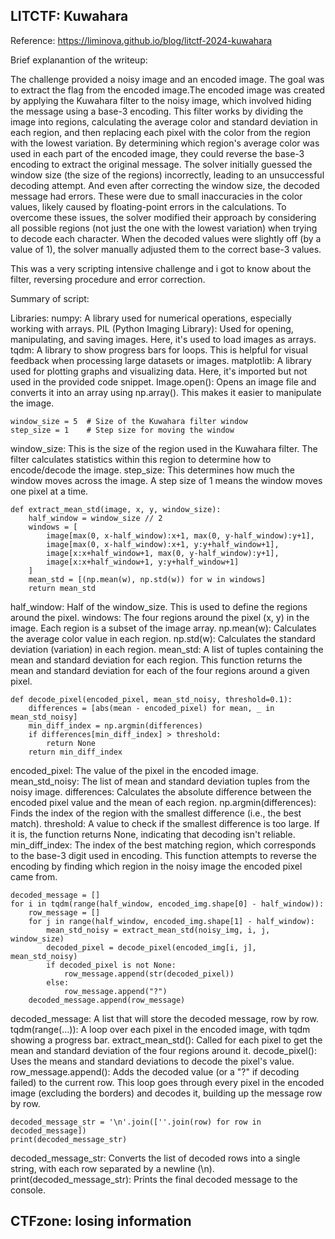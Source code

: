 ## LITCTF: Kuwahara
Reference: https://liminova.github.io/blog/litctf-2024-kuwahara

Brief explanantion of the writeup:

The challenge provided a noisy image and an encoded image. The goal was to extract the flag from the encoded image.The encoded image was created by applying the Kuwahara filter to the noisy image, which involved hiding the message using a base-3 encoding. This filter works by dividing the image into regions, calculating the average color and standard deviation in each region, and then replacing each pixel with the color from the region with the lowest variation.
By determining which region's average color was used in each part of the encoded image, they could reverse the base-3 encoding to extract the original message.
The solver initially guessed the window size (the size of the regions) incorrectly, leading to an unsuccessful decoding attempt. And even after correcting the window size, the decoded message had errors. These were due to small inaccuracies in the color values, likely caused by floating-point errors in the calculations.
To overcome these issues, the solver modified their approach by considering all possible regions (not just the one with the lowest variation) when trying to decode each character.
When the decoded values were slightly off (by a value of 1), the solver manually adjusted them to the correct base-3 values.

This was a very scripting intensive challenge and i got to know about the filter, reversing procedure and error correction. 

Summary of script:

Libraries:
numpy: A library used for numerical operations, especially working with arrays.
PIL (Python Imaging Library): Used for opening, manipulating, and saving images. Here, it's used to load images as arrays.
tqdm: A library to show progress bars for loops. This is helpful for visual feedback when processing large datasets or images.
matplotlib: A library used for plotting graphs and visualizing data. Here, it's imported but not used in the provided code snippet.
Image.open(): Opens an image file and converts it into an array using np.array(). This makes it easier to manipulate the image.

```
window_size = 5  # Size of the Kuwahara filter window
step_size = 1    # Step size for moving the window
```
window_size: This is the size of the region used in the Kuwahara filter. The filter calculates statistics within this region to determine how to encode/decode the image.
step_size: This determines how much the window moves across the image. A step size of 1 means the window moves one pixel at a time.

```
def extract_mean_std(image, x, y, window_size):
    half_window = window_size // 2
    windows = [
        image[max(0, x-half_window):x+1, max(0, y-half_window):y+1],
        image[max(0, x-half_window):x+1, y:y+half_window+1],
        image[x:x+half_window+1, max(0, y-half_window):y+1],
        image[x:x+half_window+1, y:y+half_window+1]
    ]
    mean_std = [(np.mean(w), np.std(w)) for w in windows]
    return mean_std
```
half_window: Half of the window_size. This is used to define the regions around the pixel.
windows: The four regions around the pixel (x, y) in the image. Each region is a subset of the image array.
np.mean(w): Calculates the average color value in each region.
np.std(w): Calculates the standard deviation (variation) in each region.
mean_std: A list of tuples containing the mean and standard deviation for each region.
This function returns the mean and standard deviation for each of the four regions around a given pixel.

```
def decode_pixel(encoded_pixel, mean_std_noisy, threshold=0.1):
    differences = [abs(mean - encoded_pixel) for mean, _ in mean_std_noisy]
    min_diff_index = np.argmin(differences)
    if differences[min_diff_index] > threshold:
        return None
    return min_diff_index
```
encoded_pixel: The value of the pixel in the encoded image.
mean_std_noisy: The list of mean and standard deviation tuples from the noisy image.
differences: Calculates the absolute difference between the encoded pixel value and the mean of each region.
np.argmin(differences): Finds the index of the region with the smallest difference (i.e., the best match).
threshold: A value to check if the smallest difference is too large. If it is, the function returns None, indicating that decoding isn't reliable.
min_diff_index: The index of the best matching region, which corresponds to the base-3 digit used in encoding.
This function attempts to reverse the encoding by finding which region in the noisy image the encoded pixel came from.

```
decoded_message = []
for i in tqdm(range(half_window, encoded_img.shape[0] - half_window)):
    row_message = []
    for j in range(half_window, encoded_img.shape[1] - half_window):
        mean_std_noisy = extract_mean_std(noisy_img, i, j, window_size)
        decoded_pixel = decode_pixel(encoded_img[i, j], mean_std_noisy)
        if decoded_pixel is not None:
            row_message.append(str(decoded_pixel))
        else:
            row_message.append("?")
    decoded_message.append(row_message)
```
decoded_message: A list that will store the decoded message, row by row.
tqdm(range(...)): A loop over each pixel in the encoded image, with tqdm showing a progress bar.
extract_mean_std(): Called for each pixel to get the mean and standard deviation of the four regions around it.
decode_pixel(): Uses the means and standard deviations to decode the pixel's value.
row_message.append(): Adds the decoded value (or a "?" if decoding failed) to the current row.
This loop goes through every pixel in the encoded image (excluding the borders) and decodes it, building up the message row by row.
```
decoded_message_str = '\n'.join([''.join(row) for row in decoded_message])
print(decoded_message_str)
```
decoded_message_str: Converts the list of decoded rows into a single string, with each row separated by a newline (\n).
print(decoded_message_str): Prints the final decoded message to the console.

## CTFzone: losing information
